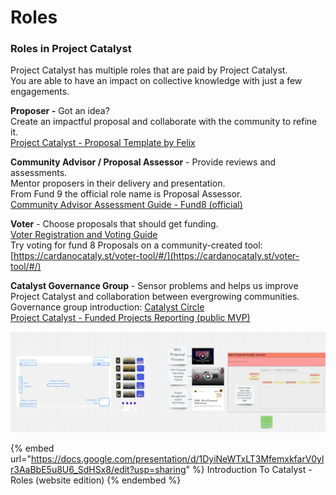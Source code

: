# Roles

### Roles in Project Catalyst

Project Catalyst has multiple roles that are paid by Project Catalyst.\
You are able to have an impact on collective knowledge with just a few engagements.

**Proposer -** Got an idea?\
Create an impactful proposal and collaborate with the community to refine it.\
[Project Catalyst - Proposal Template by Felix](https://docs.google.com/document/d/185Dj\_t07C2LJQO1tif1aXhq\_1zqZ-3RsGZAvS7mtiyI/edit?usp=sharing)

**Community Advisor / Proposal Assessor** - Provide reviews and assessments.\
Mentor proposers in their delivery and presentation.\
From Fund 9 the official role name is Proposal Assessor.\
[Community Advisor Assessment Guide - Fund8 (official)](https://docs.google.com/document/d/1g-iZhDlKhUBZkui1uv8NVNfJC4oVD3JtR-P6Fue7XPU/edit)

**Voter** - Choose proposals that should get funding.\
[Voter Registration and Voting Guide\
](https://iohk.zendesk.com/hc/en-us/articles/900005679386)Try voting for fund 8 Proposals on a community-created tool:\
[https://cardanocataly.st/voter-tool/#/](https://cardanocataly.st/voter-tool/#/)

**Catalyst Governance Group** - Sensor problems and helps us improve Project Catalyst and collaboration between evergrowing communities.\
Governance group introduction: [Catalyst Circle](https://docs.google.com/document/d/1af24MHCXI3nbyN4Z0vItmWtvrySsBcurUUeCK3JDLnU/edit?usp=sharing)\
[Project Catalyst - Funded Projects Reporting (public MVP)](https://docs.google.com/spreadsheets/d/1bfnWFa94Y7Zj0G7dtpo9W1nAYGovJbswipxiHT4UE3g/edit#gid=938310766)&#x20;

![](../../../.gitbook/assets/image.png)

{% embed url="https://docs.google.com/presentation/d/1DyiNeWTxLT3MfemxkfarV0ylr3AaBbE5u8U6_SdHSx8/edit?usp=sharing" %}
Introduction To Catalyst - Roles (website edition)
{% endembed %}
